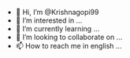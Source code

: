 - 👋 Hi, I’m @Krishnagopi99
- 👀 I’m interested in ...
- 🌱 I’m currently learning ...
- 💞️ I’m looking to collaborate on ...
- 📫 How to reach me in english ...

<!---
Krishnagopi99/Krishnagopi99 is a ✨ special ✨ repository because its `README.md` (this file) appears on your GitHub profile.
You can click the Preview link to take a look at your changes.
--->
